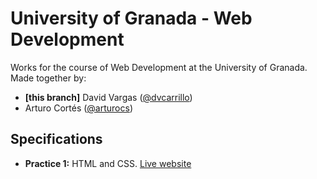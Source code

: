# University of Granada - Web Development

Works for the course of Web Development at the University of Granada. Made together by:

- **[this branch]** David Vargas ([@dvcarrillo](http://github.com/dvcarrillo))
- Arturo Cortés ([@arturocs](http://github.com/arturocs))

## Specifications

- **Practice 1:** HTML and CSS. [Live website](https://dvcarrillo.github.io/ugr-web-development/Práctica%201/Código/)
